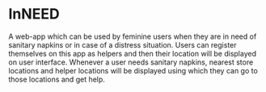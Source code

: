 # InNEED 
A web-app which can be used by feminine users when they are in need of sanitary napkins or in case of a distress situation. Users can register themselves on this app as helpers and then their location will be displayed on user interface. Whenever a user needs sanitary napkins, nearest store locations and helper locations will be displayed using which they can go to those locations and get help.
